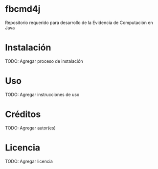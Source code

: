 # fbcmd4j
Repositorio requerido para desarrollo de la Evidencia de Computación en Java
# Instalación
TODO: Agregar proceso de instalación
# Uso
TODO: Agregar instrucciones de uso
# Créditos
TODO: Agregar autor(es)
# Licencia
TODO: Agregar licencia
